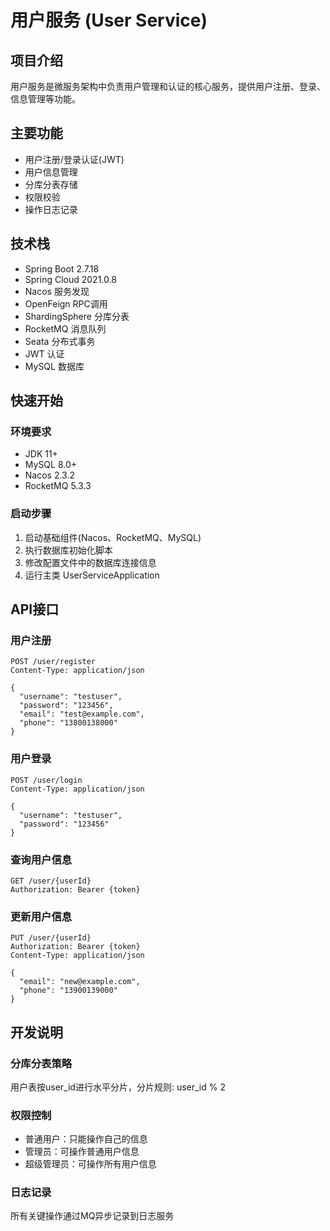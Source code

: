 # 用户服务 (User Service)

## 项目介绍
用户服务是微服务架构中负责用户管理和认证的核心服务，提供用户注册、登录、信息管理等功能。

## 主要功能
- 用户注册/登录认证(JWT)
- 用户信息管理
- 分库分表存储
- 权限校验
- 操作日志记录

## 技术栈
- Spring Boot 2.7.18
- Spring Cloud 2021.0.8  
- Nacos 服务发现
- OpenFeign RPC调用
- ShardingSphere 分库分表
- RocketMQ 消息队列
- Seata 分布式事务
- JWT 认证
- MySQL 数据库

## 快速开始

### 环境要求
- JDK 11+
- MySQL 8.0+
- Nacos 2.3.2
- RocketMQ 5.3.3

### 启动步骤
1. 启动基础组件(Nacos、RocketMQ、MySQL)
2. 执行数据库初始化脚本
3. 修改配置文件中的数据库连接信息
4. 运行主类 UserServiceApplication

## API接口

### 用户注册
```
POST /user/register
Content-Type: application/json

{
  "username": "testuser",
  "password": "123456",
  "email": "test@example.com",
  "phone": "13800138000"
}
```

### 用户登录
```
POST /user/login
Content-Type: application/json

{
  "username": "testuser", 
  "password": "123456"
}
```

### 查询用户信息
```
GET /user/{userId}
Authorization: Bearer {token}
```

### 更新用户信息
```
PUT /user/{userId}
Authorization: Bearer {token}
Content-Type: application/json

{
  "email": "new@example.com",
  "phone": "13900139000"
}
```

## 开发说明

### 分库分表策略
用户表按user_id进行水平分片，分片规则: user_id % 2

### 权限控制
- 普通用户：只能操作自己的信息
- 管理员：可操作普通用户信息
- 超级管理员：可操作所有用户信息

### 日志记录
所有关键操作通过MQ异步记录到日志服务
